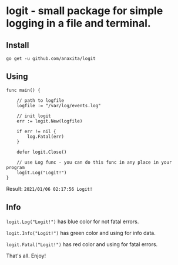 # logit - small package for simple logging in a file and terminal.

## Install
`go get -u github.com/anaxita/logit`

## Using
```
func main() {

	// path to logfile
	logfile := "/var/log/events.log"

	// init logit
	err := logit.New(logfile)

	if err != nil {
		log.Fatal(err)
	}

	defer logit.Close()

	// use Log func - you can do this func in any place in your program
	logit.Log("Logit!")
}
```
Result: `2021/01/06 02:17:56 Logit!`
## Info

`logit.Log("Logit!")` has blue color for not fatal errors.

`logit.Info("Logit!")` has green color and using for info data.

`logit.Fatal("Logit!")` has red color and using for fatal errors.

That's all. Enjoy!